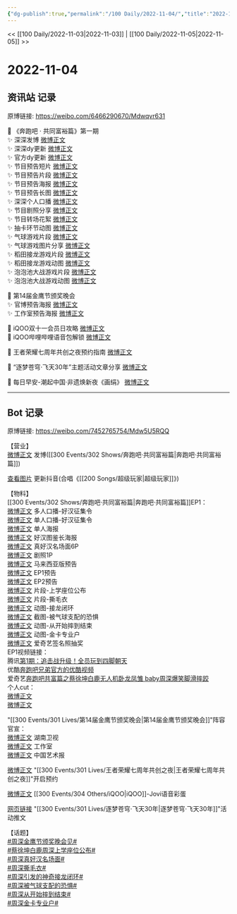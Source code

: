 ```yaml
---
{"dg-publish":true,"permalink":"/100 Daily/2022-11-04/","title":"2022-11-04","created":"2022-11-05T15:27:47.000+08:00","updated":"2023-01-09T17:24:38.139+08:00"}
---
```



<< [[100 Daily/2022-11-03\|2022-11-03]] | [[100 Daily/2022-11-05\|2022-11-05]] >>

# 2022-11-04

## 资讯站 记录

原博链接: https://weibo.com/6466290670/Mdwqvr631

💫 《奔跑吧 · 共同富裕篇》第一期  
✨ 深深发博 [微博正文](https://m.weibo.cn/6466290670/4832174668521008)  
✨ 深深dy更新 [微博正文](https://m.weibo.cn/6466290670/4832145795189501)  
✨ 官方dy更新 [微博正文](https://m.weibo.cn/6466290670/4832143090389340)  
✨ 节目预告短片 [微博正文](https://m.weibo.cn/6466290670/4832045756845284)  
✨ 节目预告片段 [微博正文](https://m.weibo.cn/6466290670/4832135401703279)  
✨ 节目预告海报 [微博正文](https://m.weibo.cn/6466290670/4832024336800873)  
✨ 节目预告长图 [微博正文](https://m.weibo.cn/6466290670/4832039066672582)  
✨ 深深个人口播 [微博正文](https://m.weibo.cn/6466290670/4832033701888252)  
✨ 节目剧照分享 [微博正文](https://m.weibo.cn/6466290670/4832060689095154)  
✨ 节目转场花絮 [微博正文](https://m.weibo.cn/6466290670/4832069999921782)  
✨ 抽卡环节动图 [微博正文](https://m.weibo.cn/6466290670/4832217265865277)  
✨ 气球游戏片段 [微博正文](https://m.weibo.cn/6466290670/4832211147167228)  
✨ 气球游戏图片分享 [微博正文](https://m.weibo.cn/6466290670/4832210722758029)  
✨ 稻田接龙游戏片段 [微博正文](https://m.weibo.cn/6466290670/4832210777277790)  
✨ 稻田接龙游戏动图 [微博正文](https://m.weibo.cn/6466290670/4832211066429019)  
✨ 泡泡池大战游戏片段 [微博正文](https://m.weibo.cn/6466290670/4832214502348537)  
✨ 泡泡池大战游戏动图 [微博正文](https://m.weibo.cn/6466290670/4832210451172819)

💫 第14届金鹰节颁奖晚会  
✨ 官博预告海报 [微博正文](https://m.weibo.cn/6466290670/4832025149707689)  
✨ 工作室预告海报 [微博正文](https://m.weibo.cn/6466290670/4832027109752951)

💫 iQOO双十一会员日攻略 [微博正文](https://m.weibo.cn/6466290670/4832039452279697)  
💫 iQOO哔哩哔哩语音包解锁 [微博正文](https://m.weibo.cn/6466290670/4832136644001849)

💫 王者荣耀七周年共创之夜预约指南 [微博正文](https://m.weibo.cn/6466290670/4832042569958175)

💫 “逐梦苍穹·飞天30年”主题活动文章分享 [微博正文](https://m.weibo.cn/6466290670/4832140393449970)

💫 每日早安-潮起中国·非遗焕新夜《画绢》 [微博正文](https://m.weibo.cn/6466290670/4831991708518118)

---
## Bot 记录

原博链接: https://weibo.com/7452765754/Mdw5U5RQQ

【营业】  
[微博正文](http://weibo.com/1736988591/MduWje0Gw) 发博([[300 Events/302 Shows/奔跑吧·共同富裕篇\|奔跑吧·共同富裕篇]])

[查看图片](https://wx3.sinaimg.cn/large/0088n2Pggy1h7thevimrzj30qk1bygph.jpg) 更新抖音(合唱《[[200 Songs/超级玩家\|超级玩家]]》)

【物料】  
[[300 Events/302 Shows/奔跑吧·共同富裕篇\|奔跑吧·共同富裕篇]]EP1：  
[微博正文](https://weibo.com/5242381821/Mdr7V48dV) 多人口播-好汉征集令  
[微博正文](https://weibo.com/5242381821/MdrdBiJ8v) 单人口播-好汉征集令  
[微博正文](https://weibo.com/5242381821/Mdr1S5mxI) 单人海报  
[微博正文](https://weibo.com/5242381821/Mdrqgq0rP) 好汉图鉴长海报  
[微博正文](http://weibo.com/1642904381/Mdtq1rpEF) 真好汉名场面6P  
[微博正文](https://weibo.com/5242381821/MdrIA2X9E) 剧照1P  
[微博正文](http://weibo.com/1371117067/Mdh1v8FfK) 马来西亚版预告  
[微博正文](https://weibo.com/5242381821/MdrCngNET) EP1预告  
[微博正文](https://weibo.com/5242381821/Mdw3ke6K1) EP2预告  
[微博正文](https://weibo.com/5242381821/Mdsfnfi1p) 片段-上学座位公布  
[微博正文](https://weibo.com/5242381821/MdtWUDSGO) 片段-撕毛衣  
[微博正文](https://weibo.com/5242381821/Mdvtgt72i) 动图-接龙闭环  
[微博正文](https://weibo.com/5242381821/MdvB0qjjX) 截图-被气球支配的恐惧  
[微博正文](https://weibo.com/5242381821/MdvUqvRdt) 动图-从开始摔到结束  
[微博正文](https://weibo.com/5242381821/MdvXPaWhc) 动图-金卡专业户  
[微博正文](http://weibo.com/1731986465/Mdtsm1NyO) 爱奇艺签名照抽奖  
EP1视频链接：  
腾讯[第1期：追击战升级！全员玩到四脚朝天](https://weibo.cn/sinaurl?u=https%3A%2F%2Fv.qq.com%2Fx%2Fcover%2Fmzc00200my8s5sr%2Fw0044vllwhj.html)  
优酷[奔跑吧兄弟官方的优酷视频](https://weibo.cn/sinaurl?u=https%3A%2F%2Fv.youku.com%2Fv_show%2Fid_XNTkxNjY1NzA4NA%3D%3D.html)  
爱奇艺[奔跑吧共富篇之蔡徐坤白鹿无人机卧龙凤雏 baby周深爆笑脚滑摔跤](https://weibo.cn/sinaurl?u=https%3A%2F%2Fwww.iqiyi.com%2Fv_13m2jplhue4.html)  
个人cut：  
[微博正文](http://weibo.com/1591169702/MdvMUwnHl)  
[微博正文](http://weibo.com/1371117067/MdvTM38VZ)

"[[300 Events/301 Lives/第14届金鹰节颁奖晚会\|第14届金鹰节颁奖晚会]]"阵容官宣：  
[微博正文](https://weibo.com/1638629382/Mdr4h2aJr) 湖南卫视  
[微博正文](http://weibo.com/7478855230/Mdr7Xapnp) 工作室  
[微博正文](http://weibo.com/1943724947/Mdr7dBE2O) 中国艺术报

[微博正文](http://weibo.com/6466290670/MdrzyFMzJ) "[[300 Events/301 Lives/王者荣耀七周年共创之夜\|王者荣耀七周年共创之夜]]"开启预约

[微博正文](http://weibo.com/6378846558/MdtG5kp4B) [[300 Events/304 Others/iQOO\|iQOO]]-Jovi语音彩蛋

[网页链接](https://weibo.cn/sinaurl?u=https%3A%2F%2Fmp.weixin.qq.com%2Fs%2FOuZWKqhD_mitFTM18QxEyw) "[[300 Events/301 Lives/逐梦苍穹·飞天30年\|逐梦苍穹·飞天30年]]"活动推文

【话题】  
[#周深金鹰节颁奖晚会见#](https://s.weibo.com/weibo?q=%23%E5%91%A8%E6%B7%B1%E9%87%91%E9%B9%B0%E8%8A%82%E9%A2%81%E5%A5%96%E6%99%9A%E4%BC%9A%E8%A7%81%23)  
[#蔡徐坤白鹿周深上学座位公布#](https://s.weibo.com/weibo?q=%23%E8%94%A1%E5%BE%90%E5%9D%A4%E7%99%BD%E9%B9%BF%E5%91%A8%E6%B7%B1%E4%B8%8A%E5%AD%A6%E5%BA%A7%E4%BD%8D%E5%85%AC%E5%B8%83%23)  
[#周深真好汉名场面#](https://s.weibo.com/weibo?q=%23%E5%91%A8%E6%B7%B1%E7%9C%9F%E5%A5%BD%E6%B1%89%E5%90%8D%E5%9C%BA%E9%9D%A2%23)  
[#周深撕毛衣#](https://s.weibo.com/weibo?q=%23%E5%91%A8%E6%B7%B1%E6%92%95%E6%AF%9B%E8%A1%A3%23)  
[#周深引发的神奇接龙闭环#](https://s.weibo.com/weibo?q=%23%E5%91%A8%E6%B7%B1%E5%BC%95%E5%8F%91%E7%9A%84%E7%A5%9E%E5%A5%87%E6%8E%A5%E9%BE%99%E9%97%AD%E7%8E%AF%23)  
[#周深被气球支配的恐惧#](https://s.weibo.com/weibo?q=%23%E5%91%A8%E6%B7%B1%E8%A2%AB%E6%B0%94%E7%90%83%E6%94%AF%E9%85%8D%E7%9A%84%E6%81%90%E6%83%A7%23)  
[#周深从开始摔到结束#](https://s.weibo.com/weibo?q=%23%E5%91%A8%E6%B7%B1%E4%BB%8E%E5%BC%80%E5%A7%8B%E6%91%94%E5%88%B0%E7%BB%93%E6%9D%9F%23)  
[#周深金卡专业户#](https://s.weibo.com/weibo?q=%23%E5%91%A8%E6%B7%B1%E9%87%91%E5%8D%A1%E4%B8%93%E4%B8%9A%E6%88%B7%23)
